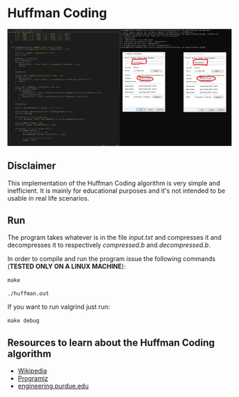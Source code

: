 # Huffman Coding

![thumbnail](./meta/thumbnail.png)

## Disclaimer

This implementation of the Huffman Coding algorithm is very simple and inefficient. It is mainly for educational purposes and it's not intended to be usable in real life scenarios.

## Run

The program takes whatever is in the file *input.txt* and compresses it and decompresses it to respectively *compressed.b* and *decompressed.b*.

In order to compile and run the program issue the following commands (**TESTED ONLY ON A LINUX MACHINE**):

```
make
```

```
./huffman.out
```

If you want to run valgrind just run:

```
make debug
```

## Resources to learn about the Huffman Coding algorithm

- [Wikipedia](https://en.wikipedia.org/wiki/Huffman_coding)
- [Programiz](https://www.programiz.com/dsa/huffman-coding)
- [engineering.purdue.edu](https://engineering.purdue.edu/ece264/17au/hw/HW13?alt=huffman)